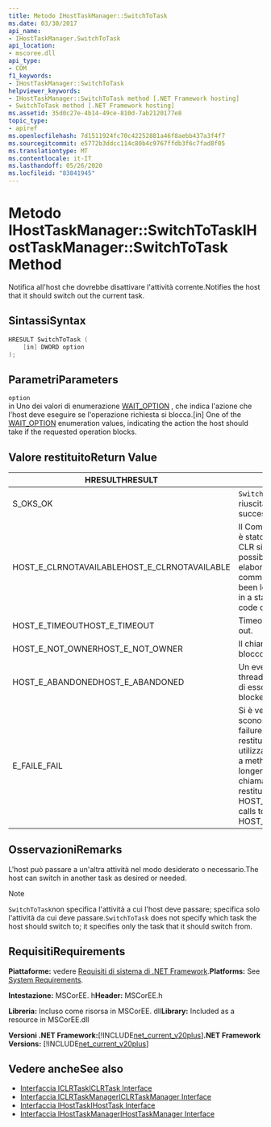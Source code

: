 ```yaml
---
title: Metodo IHostTaskManager::SwitchToTask
ms.date: 03/30/2017
api_name:
- IHostTaskManager.SwitchToTask
api_location:
- mscoree.dll
api_type:
- COM
f1_keywords:
- IHostTaskManager::SwitchToTask
helpviewer_keywords:
- IHostTaskManager::SwitchToTask method [.NET Framework hosting]
- SwitchToTask method [.NET Framework hosting]
ms.assetid: 35d0c27e-4b14-49ce-810d-7ab2120177e8
topic_type:
- apiref
ms.openlocfilehash: 7d1511924fc70c42252881a46f8aebb437a3f4f7
ms.sourcegitcommit: e5772b3ddcc114c80b4c9767ffdb3f6c7fad8f05
ms.translationtype: MT
ms.contentlocale: it-IT
ms.lasthandoff: 05/26/2020
ms.locfileid: "83841945"
---
```

# <a name="ihosttaskmanagerswitchtotask-method"></a><span data-ttu-id="22329-102">Metodo IHostTaskManager::SwitchToTask</span><span class="sxs-lookup"><span data-stu-id="22329-102">IHostTaskManager::SwitchToTask Method</span></span>
<span data-ttu-id="22329-103">Notifica all'host che dovrebbe disattivare l'attività corrente.</span><span class="sxs-lookup"><span data-stu-id="22329-103">Notifies the host that it should switch out the current task.</span></span>  
  
## <a name="syntax"></a><span data-ttu-id="22329-104">Sintassi</span><span class="sxs-lookup"><span data-stu-id="22329-104">Syntax</span></span>  
  
```cpp  
HRESULT SwitchToTask (  
    [in] DWORD option  
);  
```  
  
## <a name="parameters"></a><span data-ttu-id="22329-105">Parametri</span><span class="sxs-lookup"><span data-stu-id="22329-105">Parameters</span></span>  
 `option`  
 <span data-ttu-id="22329-106">in Uno dei valori di enumerazione [WAIT_OPTION](wait-option-enumeration.md) , che indica l'azione che l'host deve eseguire se l'operazione richiesta si blocca.</span><span class="sxs-lookup"><span data-stu-id="22329-106">[in] One of the [WAIT_OPTION](wait-option-enumeration.md) enumeration values, indicating the action the host should take if the requested operation blocks.</span></span>  
  
## <a name="return-value"></a><span data-ttu-id="22329-107">Valore restituito</span><span class="sxs-lookup"><span data-stu-id="22329-107">Return Value</span></span>  
  
|<span data-ttu-id="22329-108">HRESULT</span><span class="sxs-lookup"><span data-stu-id="22329-108">HRESULT</span></span>|<span data-ttu-id="22329-109">Description</span><span class="sxs-lookup"><span data-stu-id="22329-109">Description</span></span>|  
|-------------|-----------------|  
|<span data-ttu-id="22329-110">S_OK</span><span class="sxs-lookup"><span data-stu-id="22329-110">S_OK</span></span>|<span data-ttu-id="22329-111">`SwitchToTask`la restituzione è riuscita.</span><span class="sxs-lookup"><span data-stu-id="22329-111">`SwitchToTask` returned successfully.</span></span>|  
|<span data-ttu-id="22329-112">HOST_E_CLRNOTAVAILABLE</span><span class="sxs-lookup"><span data-stu-id="22329-112">HOST_E_CLRNOTAVAILABLE</span></span>|<span data-ttu-id="22329-113">Il Common Language Runtime (CLR) non è stato caricato in un processo oppure CLR si trova in uno stato in cui non è possibile eseguire codice gestito o elaborare la chiamata correttamente.</span><span class="sxs-lookup"><span data-stu-id="22329-113">The common language runtime (CLR) has not been loaded into a process, or the CLR is in a state in which it cannot run managed code or process the call successfully.</span></span>|  
|<span data-ttu-id="22329-114">HOST_E_TIMEOUT</span><span class="sxs-lookup"><span data-stu-id="22329-114">HOST_E_TIMEOUT</span></span>|<span data-ttu-id="22329-115">Timeout della chiamata.</span><span class="sxs-lookup"><span data-stu-id="22329-115">The call timed out.</span></span>|  
|<span data-ttu-id="22329-116">HOST_E_NOT_OWNER</span><span class="sxs-lookup"><span data-stu-id="22329-116">HOST_E_NOT_OWNER</span></span>|<span data-ttu-id="22329-117">Il chiamante non è il proprietario del blocco.</span><span class="sxs-lookup"><span data-stu-id="22329-117">The caller does not own the lock.</span></span>|  
|<span data-ttu-id="22329-118">HOST_E_ABANDONED</span><span class="sxs-lookup"><span data-stu-id="22329-118">HOST_E_ABANDONED</span></span>|<span data-ttu-id="22329-119">Un evento è stato annullato mentre un thread bloccato o Fiber era in attesa su di esso.</span><span class="sxs-lookup"><span data-stu-id="22329-119">An event was canceled while a blocked thread or fiber was waiting on it.</span></span>|  
|<span data-ttu-id="22329-120">E_FAIL</span><span class="sxs-lookup"><span data-stu-id="22329-120">E_FAIL</span></span>|<span data-ttu-id="22329-121">Si è verificato un errore irreversibile sconosciuto.</span><span class="sxs-lookup"><span data-stu-id="22329-121">An unknown catastrophic failure occurred.</span></span> <span data-ttu-id="22329-122">Quando un metodo restituisce E_FAIL, CLR non è più utilizzabile all'interno del processo.</span><span class="sxs-lookup"><span data-stu-id="22329-122">When a method returns E_FAIL, the CLR is no longer usable within the process.</span></span> <span data-ttu-id="22329-123">Le chiamate successive ai metodi di hosting restituiscono HOST_E_CLRNOTAVAILABLE.</span><span class="sxs-lookup"><span data-stu-id="22329-123">Subsequent calls to hosting methods return HOST_E_CLRNOTAVAILABLE.</span></span>|  
  
## <a name="remarks"></a><span data-ttu-id="22329-124">Osservazioni</span><span class="sxs-lookup"><span data-stu-id="22329-124">Remarks</span></span>  
 <span data-ttu-id="22329-125">L'host può passare a un'altra attività nel modo desiderato o necessario.</span><span class="sxs-lookup"><span data-stu-id="22329-125">The host can switch in another task as desired or needed.</span></span>  
  
> [!NOTE]
> <span data-ttu-id="22329-126">`SwitchToTask`non specifica l'attività a cui l'host deve passare; specifica solo l'attività da cui deve passare.</span><span class="sxs-lookup"><span data-stu-id="22329-126">`SwitchToTask` does not specify which task the host should switch to; it specifies only the task that it should switch from.</span></span>  
  
## <a name="requirements"></a><span data-ttu-id="22329-127">Requisiti</span><span class="sxs-lookup"><span data-stu-id="22329-127">Requirements</span></span>  
 <span data-ttu-id="22329-128">**Piattaforme:** vedere [Requisiti di sistema di .NET Framework](../../get-started/system-requirements.md).</span><span class="sxs-lookup"><span data-stu-id="22329-128">**Platforms:** See [System Requirements](../../get-started/system-requirements.md).</span></span>  
  
 <span data-ttu-id="22329-129">**Intestazione:** MSCorEE. h</span><span class="sxs-lookup"><span data-stu-id="22329-129">**Header:** MSCorEE.h</span></span>  
  
 <span data-ttu-id="22329-130">**Libreria:** Incluso come risorsa in MSCorEE. dll</span><span class="sxs-lookup"><span data-stu-id="22329-130">**Library:** Included as a resource in MSCorEE.dll</span></span>  
  
 <span data-ttu-id="22329-131">**Versioni .NET Framework:**[!INCLUDE[net_current_v20plus](../../../../includes/net-current-v20plus-md.md)]</span><span class="sxs-lookup"><span data-stu-id="22329-131">**.NET Framework Versions:** [!INCLUDE[net_current_v20plus](../../../../includes/net-current-v20plus-md.md)]</span></span>  
  
## <a name="see-also"></a><span data-ttu-id="22329-132">Vedere anche</span><span class="sxs-lookup"><span data-stu-id="22329-132">See also</span></span>

- [<span data-ttu-id="22329-133">Interfaccia ICLRTask</span><span class="sxs-lookup"><span data-stu-id="22329-133">ICLRTask Interface</span></span>](iclrtask-interface.md)
- [<span data-ttu-id="22329-134">Interfaccia ICLRTaskManager</span><span class="sxs-lookup"><span data-stu-id="22329-134">ICLRTaskManager Interface</span></span>](iclrtaskmanager-interface.md)
- [<span data-ttu-id="22329-135">Interfaccia IHostTask</span><span class="sxs-lookup"><span data-stu-id="22329-135">IHostTask Interface</span></span>](ihosttask-interface.md)
- [<span data-ttu-id="22329-136">Interfaccia IHostTaskManager</span><span class="sxs-lookup"><span data-stu-id="22329-136">IHostTaskManager Interface</span></span>](ihosttaskmanager-interface.md)

